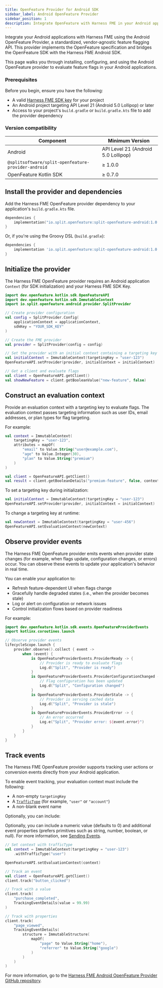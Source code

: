 ```yaml
---
title: OpenFeature Provider for Android SDK
sidebar_label: Android OpenFeature Provider
sidebar_position: 1
description: Integrate OpenFeature with Harness FME in your Android applications to evaluate feature flags, manage contexts, and track events using a standardized SDK.
---
```


Integrate your Android applications with Harness FME using the <Tooltip id="fme.openfeature.provider">Android OpenFeature Provider</Tooltip>, a standardized, vendor-agnostic feature flagging API. This provider implements the OpenFeature specification and bridges the OpenFeature SDK with the Harness FME Android SDK.

This page walks you through installing, configuring, and using the Android OpenFeature provider to evaluate <Tooltip id="fme.openfeature.feature-flag">feature flags</Tooltip> in your Android applications.

### Prerequisites

Before you begin, ensure you have the following:

- A valid [Harness FME SDK key](/docs/feature-management-experimentation/sdks-and-infrastructure/#api-keys) for your project
- An Android project targeting API Level 21 (Android 5.0 Lollipop) or later
- Access to your project's `build.gradle` or `build.gradle.kts` file to add the provider dependency

### Version compatibility

| Component                         | Minimum Version                     |
| --------------------------------- | ----------------------------------- |
| Android                           | API Level 21 (Android 5.0 Lollipop) |
| `@splitsoftware/split-openfeature-provider-android` | ≥ 1.0.0                          |
| OpenFeature Kotlin SDK            | ≥ 0.7.0                             |

## Install the provider and dependencies

Add the Harness FME OpenFeature provider dependency to your application's `build.gradle.kts` file.

```kotlin
dependencies {
    implementation("io.split.openfeature:split-openfeature-android:1.0.0")
}
```

Or, if you're using the Groovy DSL (`build.gradle`):

```groovy
dependencies {
    implementation 'io.split.openfeature:split-openfeature-android:1.0.0'
}
```

## Initialize the provider

The Harness FME OpenFeature provider requires an Android application `Context` (for SDK initialization) and your Harness FME SDK Key. 

```kotlin
import dev.openfeature.kotlin.sdk.OpenFeatureAPI
import dev.openfeature.kotlin.sdk.ImmutableContext
import io.split.openfeature.android.provider.SplitProvider

// Create provider configuration
val config = SplitProvider.Config(
    applicationContext = applicationContext,
    sdkKey = "YOUR_SDK_KEY"
)

// Create the FME provider
val provider = SplitProvider(config = config)

// Set the provider with an initial context containing a targeting key
val initialContext = ImmutableContext(targetingKey = "user-123")
OpenFeatureAPI.setProvider(provider, initialContext = initialContext)

// Get a client and evaluate flags
val client = OpenFeatureAPI.getClient()
val showNewFeature = client.getBooleanValue("new-feature", false)
```

## Construct an evaluation context

Provide an <Tooltip id="fme.openfeature.evaluation-context">evaluation context</Tooltip> with a <Tooltip id="fme.openfeature.targeting-key">targeting key</Tooltip> to evaluate flags. The evaluation context passes targeting information such as user IDs, email addresses, or plan types for flag targeting.

For example:

```kotlin
val context = ImmutableContext(
    targetingKey = "user-123",
    attributes = mapOf(
        "email" to Value.String("user@example.com"),
        "age" to Value.Integer(30),
        "plan" to Value.String("premium")
    )
)

val client = OpenFeatureAPI.getClient()
val result = client.getBooleanDetails("premium-feature", false, context)
```

To set a targeting key during initialization: 

```kotlin
val initialContext = ImmutableContext(targetingKey = "user-123")
OpenFeatureAPI.setProvider(provider, initialContext = initialContext)
```

To change a targeting key at runtime:

```kotlin
val newContext = ImmutableContext(targetingKey = "user-456")
OpenFeatureAPI.setEvaluationContext(newContext)
```

## Observe provider events

The Harness FME OpenFeature provider emits <Tooltip id="fme.openfeature.events">events</Tooltip> when provider state changes (for example, when flags update, configuration changes, or errors) occur. You can observe these events to update your application's behavior in real time.

You can enable your application to:

- Refresh feature-dependent UI when flags change
- Gracefully handle degraded states (i.e., when the provider becomes stale)
- Log or alert on configuration or network issues
- Control initialization flows based on provider readiness

For example: 

```kotlin
import dev.openfeature.kotlin.sdk.events.OpenFeatureProviderEvents
import kotlinx.coroutines.launch

// Observe provider events
lifecycleScope.launch {
    provider.observe().collect { event ->
        when (event) {
            is OpenFeatureProviderEvents.ProviderReady -> {
                // Provider is ready to evaluate flags
                Log.d("Split", "Provider is ready")
            }
            is OpenFeatureProviderEvents.ProviderConfigurationChanged -> {
                // Flag configuration has been updated
                Log.d("Split", "Configuration changed")
            }
            is OpenFeatureProviderEvents.ProviderStale -> {
                // Provider is serving cached data
                Log.d("Split", "Provider is stale")
            }
            is OpenFeatureProviderEvents.ProviderError -> {
                // An error occurred
                Log.e("Split", "Provider error: ${event.error}")
            }
        }
    }
}
```

## Track events

The Harness FME OpenFeature provider supports tracking user actions or conversion <Tooltip id="fme.openfeature.events">events</Tooltip> directly from your Android application. 

To enable event tracking, your evaluation context must include the following:

- A non-empty `targetingKey`
- A [`TrafficType`](/docs/feature-management-experimentation/management-and-administration/fme-settings/traffic-types/) (for example, `"user"` or `"account"`)
- A non-blank event name

Optionally, you can include:

Optionally, you can include a numeric value (defaults to 0) and additional event properties (prefers primitives such as string, number, boolean, or null). For more information, see [Sending Events](/docs/feature-management-experimentation/api/events/#event-record-fields).

```kotlin
// Set context with trafficType
val context = ImmutableContext(targetingKey = "user-123")
    .withTrafficType("user")

OpenFeatureAPI.setEvaluationContext(context)

// Track an event
val client = OpenFeatureAPI.getClient()
client.track("button_clicked")

// Track with a value
client.track(
    "purchase_completed",
    TrackingEventDetails(value = 99.99)
)

// Track with properties
client.track(
    "page_viewed",
    TrackingEventDetails(
        structure = ImmutableStructure(
            mapOf(
                "page" to Value.String("home"),
                "referrer" to Value.String("google")
            )
        )
    )
)
```

For more information, go to the [Harness FME Android OpenFeature Provider GitHub repository](https://github.com/splitio/split-openfeature-provider-android/).
